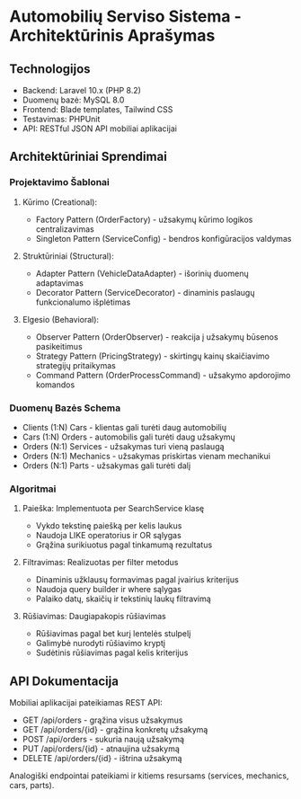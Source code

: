 # Automobilių Serviso Sistema - Architektūrinis Aprašymas

## Technologijos
- Backend: Laravel 10.x (PHP 8.2)
- Duomenų bazė: MySQL 8.0
- Frontend: Blade templates, Tailwind CSS
- Testavimas: PHPUnit
- API: RESTful JSON API mobiliai aplikacijai

## Architektūriniai Sprendimai

### Projektavimo Šablonai
1. Kūrimo (Creational):
   - Factory Pattern (OrderFactory) - užsakymų kūrimo logikos centralizavimas
   - Singleton Pattern (ServiceConfig) - bendros konfigūracijos valdymas

2. Struktūriniai (Structural):
   - Adapter Pattern (VehicleDataAdapter) - išorinių duomenų adaptavimas
   - Decorator Pattern (ServiceDecorator) - dinaminis paslaugų funkcionalumo išplėtimas

3. Elgesio (Behavioral):
   - Observer Pattern (OrderObserver) - reakcija į užsakymų būsenos pasikeitimus
   - Strategy Pattern (PricingStrategy) - skirtingų kainų skaičiavimo strategijų pritaikymas
   - Command Pattern (OrderProcessCommand) - užsakymo apdorojimo komandos

### Duomenų Bazės Schema
- Clients (1:N) Cars - klientas gali turėti daug automobilių
- Cars (1:N) Orders - automobilis gali turėti daug užsakymų
- Orders (N:1) Services - užsakymas turi vieną paslaugą
- Orders (N:1) Mechanics - užsakymas priskirtas vienam mechanikui
- Orders (N:1) Parts - užsakymas gali turėti dalį

### Algoritmai
1. Paieška: Implementuota per SearchService klasę
   - Vykdo tekstinę paiešką per kelis laukus 
   - Naudoja LIKE operatorius ir OR sąlygas
   - Grąžina surikiuotus pagal tinkamumą rezultatus

2. Filtravimas: Realizuotas per filter metodus
   - Dinaminis užklausų formavimas pagal įvairius kriterijus
   - Naudoja query builder ir where sąlygas
   - Palaiko datų, skaičių ir tekstinių laukų filtravimą

3. Rūšiavimas: Daugiapakopis rūšiavimas
   - Rūšiavimas pagal bet kurį lentelės stulpelį
   - Galimybė nurodyti rūšiavimo kryptį
   - Sudėtinis rūšiavimas pagal kelis kriterijus

## API Dokumentacija
Mobiliai aplikacijai pateikiamas REST API:

- GET /api/orders - grąžina visus užsakymus
- GET /api/orders/{id} - grąžina konkretų užsakymą
- POST /api/orders - sukuria naują užsakymą
- PUT /api/orders/{id} - atnaujina užsakymą
- DELETE /api/orders/{id} - ištrina užsakymą

Analogiški endpointai pateikiami ir kitiems resursams (services, mechanics, cars, parts). 